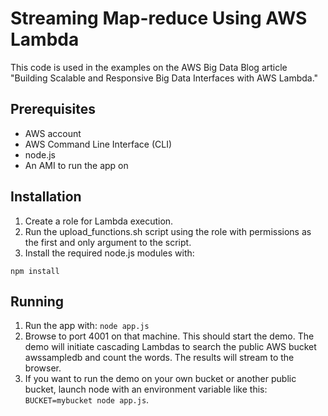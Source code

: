 # Streaming Map-reduce Using AWS Lambda

This code is used in the examples on the AWS Big Data Blog article "Building Scalable and Responsive Big Data Interfaces with AWS Lambda."

## Prerequisites
 - AWS account
 - AWS Command Line Interface (CLI)
 - node.js
 - An AMI to run the app on

## Installation
1. Create a role for Lambda execution.
1. Run the upload_functions.sh script using the role with permissions as the first and only argument to the script.
1. Install the required node.js modules with:
```
npm install
```
## Running
1. Run the app with: ```node app.js```
1. Browse to port 4001 on that machine. This should start the demo. The demo will initiate cascading Lambdas to search the public AWS bucket awssampledb and count the words. The results will stream to the browser.
1. If you want to run the demo on your own bucket or another public bucket, launch node with an environment variable like this: ```BUCKET=mybucket node app.js```.
